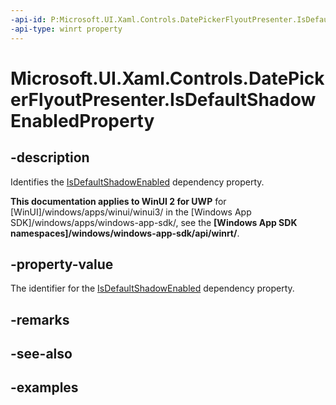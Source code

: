 ```yaml
---
-api-id: P:Microsoft.UI.Xaml.Controls.DatePickerFlyoutPresenter.IsDefaultShadowEnabledProperty
-api-type: winrt property
---
```


<!-- Property syntax.
public DependencyProperty IsDefaultShadowEnabledProperty { get; }
-->

# Microsoft.UI.Xaml.Controls.DatePickerFlyoutPresenter.IsDefaultShadowEnabledProperty

## -description

Identifies the [IsDefaultShadowEnabled](datepickerflyoutpresenter_isdefaultshadowenabled.md) dependency property.

**This documentation applies to WinUI 2 for UWP** for [WinUI]/windows/apps/winui/winui3/ in the [Windows App SDK]/windows/apps/windows-app-sdk/, see the **[Windows App SDK namespaces]/windows/windows-app-sdk/api/winrt/**.

## -property-value

The identifier for the [IsDefaultShadowEnabled](datepickerflyoutpresenter_isdefaultshadowenabled.md) dependency property.

## -remarks

## -see-also

## -examples

